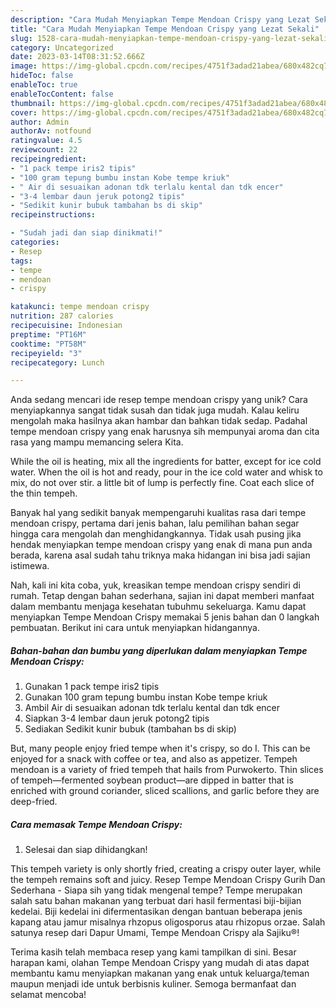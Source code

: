```yaml
---
description: "Cara Mudah Menyiapkan Tempe Mendoan Crispy yang Lezat Sekali"
title: "Cara Mudah Menyiapkan Tempe Mendoan Crispy yang Lezat Sekali"
slug: 1528-cara-mudah-menyiapkan-tempe-mendoan-crispy-yang-lezat-sekali
category: Uncategorized
date: 2023-03-14T08:31:52.666Z
image: https://img-global.cpcdn.com/recipes/4751f3adad21abea/680x482cq70/tempe-mendoan-crispy-foto-resep-utama.jpg
hideToc: false
enableToc: true
enableTocContent: false
thumbnail: https://img-global.cpcdn.com/recipes/4751f3adad21abea/680x482cq70/tempe-mendoan-crispy-foto-resep-utama.jpg
cover: https://img-global.cpcdn.com/recipes/4751f3adad21abea/680x482cq70/tempe-mendoan-crispy-foto-resep-utama.jpg
author: Admin
authorAv: notfound
ratingvalue: 4.5
reviewcount: 22
recipeingredient:
- "1 pack tempe iris2 tipis"
- "100 gram tepung bumbu instan Kobe tempe kriuk"
- " Air di sesuaikan adonan tdk terlalu kental dan tdk encer"
- "3-4 lembar daun jeruk potong2 tipis"
- "Sedikit kunir bubuk tambahan bs di skip"
recipeinstructions:

- "Sudah jadi dan siap dinikmati!"
categories:
- Resep
tags:
- tempe
- mendoan
- crispy

katakunci: tempe mendoan crispy 
nutrition: 287 calories
recipecuisine: Indonesian
preptime: "PT16M"
cooktime: "PT58M"
recipeyield: "3"
recipecategory: Lunch

---
```





Anda sedang mencari ide resep tempe mendoan crispy yang unik? Cara menyiapkannya sangat tidak susah dan tidak juga mudah. Kalau keliru mengolah maka hasilnya akan hambar dan bahkan tidak sedap. Padahal tempe mendoan crispy yang enak harusnya sih mempunyai aroma dan cita rasa yang mampu memancing selera Kita.





While the oil is heating, mix all the ingredients for batter, except for ice cold water. When the oil is hot and ready, pour in the ice cold water and whisk to mix, do not over stir. a little bit of lump is perfectly fine. Coat each slice of the thin tempeh.

Banyak hal yang sedikit banyak mempengaruhi kualitas rasa dari tempe mendoan crispy, pertama dari jenis bahan, lalu pemilihan bahan segar hingga cara mengolah dan menghidangkannya. Tidak usah pusing jika hendak menyiapkan tempe mendoan crispy yang enak di mana pun anda berada, karena asal sudah tahu triknya maka hidangan ini bisa jadi sajian istimewa.






Nah, kali ini kita coba, yuk, kreasikan tempe mendoan crispy sendiri di rumah. Tetap dengan bahan sederhana, sajian ini dapat memberi manfaat dalam membantu menjaga kesehatan tubuhmu sekeluarga. Kamu dapat menyiapkan Tempe Mendoan Crispy memakai 5 jenis bahan dan 0 langkah pembuatan. Berikut ini cara untuk menyiapkan hidangannya.

<!--inarticleads1-->

##### Bahan-bahan dan bumbu yang diperlukan dalam menyiapkan Tempe Mendoan Crispy:

1. Gunakan 1 pack tempe iris2 tipis
1. Gunakan 100 gram tepung bumbu instan Kobe tempe kriuk
1. Ambil  Air di sesuaikan adonan tdk terlalu kental dan tdk encer
1. Siapkan 3-4 lembar daun jeruk potong2 tipis
1. Sediakan Sedikit kunir bubuk (tambahan bs di skip)


But, many people enjoy fried tempe when it&#39;s crispy, so do I. This can be enjoyed for a snack with coffee or tea, and also as appetizer. Tempeh mendoan is a variety of fried tempeh that hails from Purwokerto. Thin slices of tempeh—fermented soybean product—are dipped in batter that is enriched with ground coriander, sliced scallions, and garlic before they are deep-fried. 

<!--inarticleads2-->

##### Cara memasak Tempe Mendoan Crispy:


1. Selesai dan siap dihidangkan!

This tempeh variety is only shortly fried, creating a crispy outer layer, while the tempeh remains soft and juicy. Resep Tempe Mendoan Crispy Gurih Dan Sederhana - Siapa sih yang tidak mengenal tempe? Tempe merupakan salah satu bahan makanan yang terbuat dari hasil fermentasi biji-bijian kedelai. Biji kedelai ini difermentasikan dengan bantuan beberapa jenis kapang atau jamur misalnya rhzopus oligosporus atau rhizopus orzae. Salah satunya resep dari Dapur Umami, Tempe Mendoan Crispy ala Sajiku®! 

Terima kasih telah membaca resep yang kami tampilkan di sini. Besar harapan kami, olahan Tempe Mendoan Crispy yang mudah di atas dapat membantu kamu menyiapkan makanan yang enak untuk keluarga/teman maupun menjadi ide untuk berbisnis kuliner. Semoga bermanfaat dan selamat mencoba!
